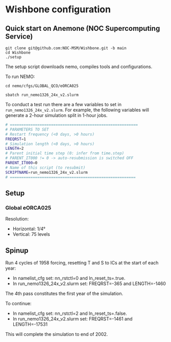 # Wishbone configuration

## Quick start on Anemone (NOC Supercomputing Service)
```shell
git clone git@github.com:NOC-MSM/Wishbone.git -b main
cd Wishbone
./setup
```
The setup script downloads nemo, compiles tools and configurations.

To run NEMO:
```shell
cd nemo/cfgs/GLOBAL_QCO/eORCA025
```
```shell
sbatch run_nemo1326_24x_v2.slurm
```

To conduct a test run there are a few variables to set in `run_nemo1326_24x_v2.slurm`. For example, the following variables will generate a 2-hour simulation split in 1-hour jobs.
```bash
# ========================================================
# PARAMETERS TO SET
# Restart frequency (<0 days, >0 hours)
FREQRST=1
# Simulation length (<0 days, >0 hours)
LENGTH=2
# Parent initial time step (0: infer from time.step)
# PARENT_IT000 != 0 -> auto-resubmission is switched OFF
PARENT_IT000=0
# Name of this script (to resubmit)
SCRIPTNAME=run_nemo1326_24x_v2.slurm
# =======================================================
```

## Setup
### Global eORCA025
Resolution:
- Horizontal: 1/4°
- Vertical: 75 levels


## Spinup

Run 4 cycles of 1958 forcing, resetting T and S to ICs at the start of each year:
 - In namelist_cfg set: nn_rstctl=0 and ln_reset_ts=.true.
 - In run_nemo1326_24x_v2.slurm set: FREQRST=-365 and LENGTH=-1460

The 4th pass constitutes the first year of the simulation. 

To continue:
 - In namelist_cfg set: nn_rstctl=2 and ln_reset_ts=.false.
 - In run_nemo1326_24x_v2.slurm set: FREQRST=-1461 and LENGTH=-17531

This will complete the simulation to end of 2002.

